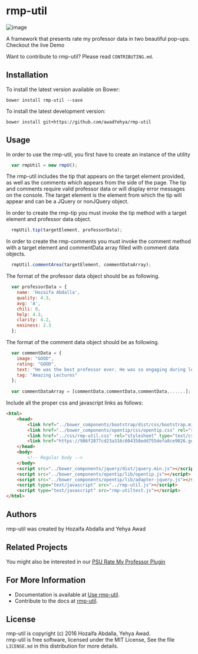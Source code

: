 rmp-util
=======
![image](https://cloud.githubusercontent.com/assets/10437615/13903906/a44200d0-ee63-11e5-9a1e-3d03733b413b.png)


A framework that presents rate my professor data in two beautiful pop-ups. Checkout the live Demo

Want to contribute to rmp-util? Please read `CONTRIBUTING.md`.

Installation 
------------

To install the latest version available on Bower:

    bower install rmp-util --save

To install the latest development version:

    bower install git+https://github.com/awadYehya/rmp-util

Usage 
-----
In order to use the rmp-util, you first have to create an instance of the utility

```javascript
  var rmpUtil = new rmpU();
```

The rmp-util includes the tip that appears on the target element provided, as well as the comments which appears
from the side of the page. The tip and comments require valid professor data or will display error messages on the console. The target element is the element from which the tip will appear and can be a JQuery or nonJQuery object.

In order to create the rmp-tip you must invoke the tip method with a target element and professor data object.

```javascript
  rmpUtil.tip(targetElement, professorData);
```

In order to create the rmp-comments you must invoke the comment method with a target element and commentData array filled with comment data objects.

```javascript
  rmpUtil.commentArea(targetElement, commentDataArray);
```

The format of the professor data object should be as following.

```javascript
  var professorData = {
    name: 'Hozaifa Abdalla',
    quality: 4.3,
    avg: 'A',
    chili: 0,
    help: 4.3,
    clarity: 4.2,
    easiness: 2.3
  };
```

The format of the comment data object should be as following.

```javascript
  var commentData = {
    image: "GOOD",
    rating: "GOOD",
    text: "He was the best professor ever. He was so engaging during lectures and really made you think. Yeah there was a lot of work but it wasn't so bad considering you learned a lot from it.",
    tag: "Amazing Lectures"
  };
  
  var commentDataArray = [commentData,commentData,commentData,......];
```

Include all the proper css and javascript links as follows:

```html
<html>
    <head>
        <link href="../bower_components/bootstrap/dist/css/bootstrap.min.css" rel="stylesheet" type="text/css" />
        <link href="../bower_components/opentip/css/opentip.css" rel="stylesheet" type="text/css" />
        <link href="../css/rmp-util.css" rel="stylesheet" type="text/css" />
        <link href="https://986f2877cd23a316c604358edd755defa8ce9026.googledrive.com/host/0BzcasCLBmJFJTmJmZ1hnb19KSzA/league-gothic.regular.ttf">
    </head>
    <body>
        <!-- Regular body -->
    </body>
    <script src="../bower_components/jquery/dist/jquery.min.js"></script>
    <script src="../bower_components/opentip/lib/opentip.js"></script>
    <script src="../bower_components/opentip/lib/adapter-jquery.js"></script>
    <script type="text/javascript" src="../rmp-util.js"></script>
    <script type="text/javascript" src="rmp-utiltest.js"></script>
</html>
```

Authors
-------
rmp-util was created by Hozaifa Abdalla and Yehya Awad

Related Projects
----------------
You might also be interested in our [PSU Rate My Professor Plugin](https://chrome.google.com/webstore/detail/psu-rate-my-professor-plu/mgcgmhhcjfknhchpfnkfhkoemaglookl?hl=en)

For More Information
--------------------

+ Documentation is available at [Use rmp-util](http://usejsdoc.org).
+ Contribute to the docs at [rmp-util](https://github.com/awadYehya/rmp-tip).

License
-------

rmp-util is copyright (c) 2016 Hozaifa Abdalla, Yehya Awad. <br>rmp-util is free software, licensed under the MIT License, See the file `LICENSE.md` in this distribution for more details.



